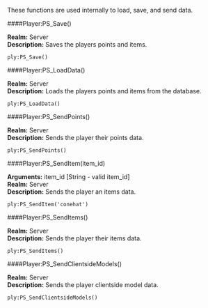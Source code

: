 <p class="lead">These functions are used internally to load, save, and send data.</p>

####<a name="meta-save"></a>Player:PS_Save()

**Realm:** <span class="server">Server</span>  
**Description:** Saves the players points and items.

    ply:PS_Save()

####<a name="meta-loaddata"></a>Player:PS_LoadData()

**Realm:** <span class="server">Server</span>  
**Description:** Loads the players points and items from the database.

    ply:PS_LoadData()

####<a name="meta-sendpoints"></a>Player:PS_SendPoints()

**Realm:** <span class="server">Server</span>  
**Description:** Sends the player their points data.

    ply:PS_SendPoints()

####<a name="meta-senditem"></a>Player:PS_SendItem(item\_id)

**Arguments:** item_id [<span class="type">String</span> - valid item\_id]  
**Realm:** <span class="server">Server</span>  
**Description:** Sends the player an items data.

    ply:PS_SendItem('conehat')

####<a name="meta-senditems"></a>Player:PS_SendItems()

**Realm:** <span class="server">Server</span>  
**Description:** Sends the player their items data.

    ply:PS_SendItems()

####<a name="meta-sendclientsidemodels"></a>Player:PS_SendClientsideModels()

**Realm:** <span class="server">Server</span>  
**Description:** Sends the player clientside model data.

    ply:PS_SendClientsideModels()
